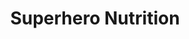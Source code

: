 ---
title: "Superhero Nutrition"
url: /baltimore/superhero-nutrition/
shop: nutrition supplements
---